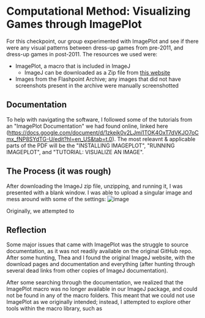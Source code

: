 # Computational Method: Visualizing Games through ImagePlot

For this checkpoint, our group experimented with ImagePlot and see if there were any visual patterns between dress-up games from pre-2011, and dress-up games in post-2011. The resources we used were:
- ImagePlot, a macro that is included in ImageJ
    - ImageJ can be downloaded as a Zip file from [this website](https://imagej.net/ij/download.html)
- Images from the Flashpoint Archive; any images that did not have screenshots present in the archive were manually screenshotted

## Documentation
To help with navigating the software, I followed some of the tutorials from an "ImagePlot Documentation" we had found online, linked here (https://docs.google.com/document/d/1zkeik0v2LJmi1TOK4OxT7dVKJO7oCmx_fNP8SYdTG-U/edit?hl=en_US&tab=t.0). The most releavnt & applicable parts of the PDF will be the "INSTALLING IMAGEPLOT", "RUNNING IMAGEPLOT", and "TUTORIAL: VISUALIZE AN IMAGE".

## The Process (it was rough)
After downloading the ImageJ zip file, unzipping, and running it, I was presented with a blank window. I was able to upload a singular image and mess around with some of the settings:
![image](/img-plot-photos-for-docs/imagej-victory-ss.png)

Originally, we attempted to

## Reflection
Some major issues that came with ImagePlot was the struggle to source documentation, as it was not readily available on the original GitHub repo. After some hunting, Thea and I found the original ImageJ website, with the download pages and documentation and everything (after hunting through several dead links from other copies of ImageJ documentation). 

After some searching through the documentation, we realized that the ImagePlot macro was no longer available in our ImageJ package, and could not be found in any of the macro folders. This meant that we could not use ImagePlot as we originally intended; instead, I attempted to explore other tools within the macro library, such as 

